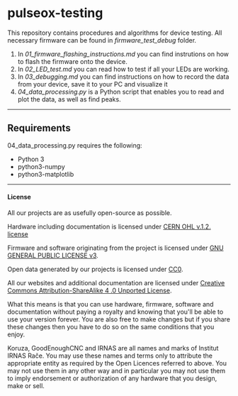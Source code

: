# pulseox-testing

This repository contains procedures and algorithms for device testing. All necessary firmware can be found in *firmware_test_debug* folder.

1. In *01_firmware_flashing_instructions.md* you can find instrutions on how to flash the firmware onto the device.
2. In *02_LED_test.md* you can read how to test if all your LEDs are working.
3. In *03_debugging.md* you can find instructions on how to record the data from your device, save it to your PC and visualize it
4. *04_data_processing.py* is a Python script that enables you to read and plot the data, as well as find peaks.

---
## Requirements
04_data_processing.py requires the following:
* Python 3
* python3-numpy
* python3-matplotlib

---

#### License

All our projects are as usefully open-source as possible.

Hardware including documentation is licensed under [CERN OHL v.1.2. license](http://www.ohwr.org/licenses/cern-ohl/v1.2)

Firmware and software originating from the project is licensed under [GNU GENERAL PUBLIC LICENSE v3](http://www.gnu.org/licenses/gpl-3.0.en.html).

Open data generated by our projects is licensed under [CC0](https://creativecommons.org/publicdomain/zero/1.0/legalcode).

All our websites and additional documentation are licensed under [Creative Commons Attribution-ShareAlike 4 .0 Unported License](https://creativecommons.org/licenses/by-sa/4.0/legalcode).

What this means is that you can use hardware, firmware, software and documentation without paying a royalty and knowing that you'll be able to use your version forever. You are also free to make changes but if you share these changes then you have to do so on the same conditions that you enjoy.

Koruza, GoodEnoughCNC and IRNAS are all names and marks of Institut IRNAS Rače. 
You may use these names and terms only to attribute the appropriate entity as required by the Open Licences referred to above. You may not use them in any other way and in particular you may not use them to imply endorsement or authorization of any hardware that you design, make or sell.
